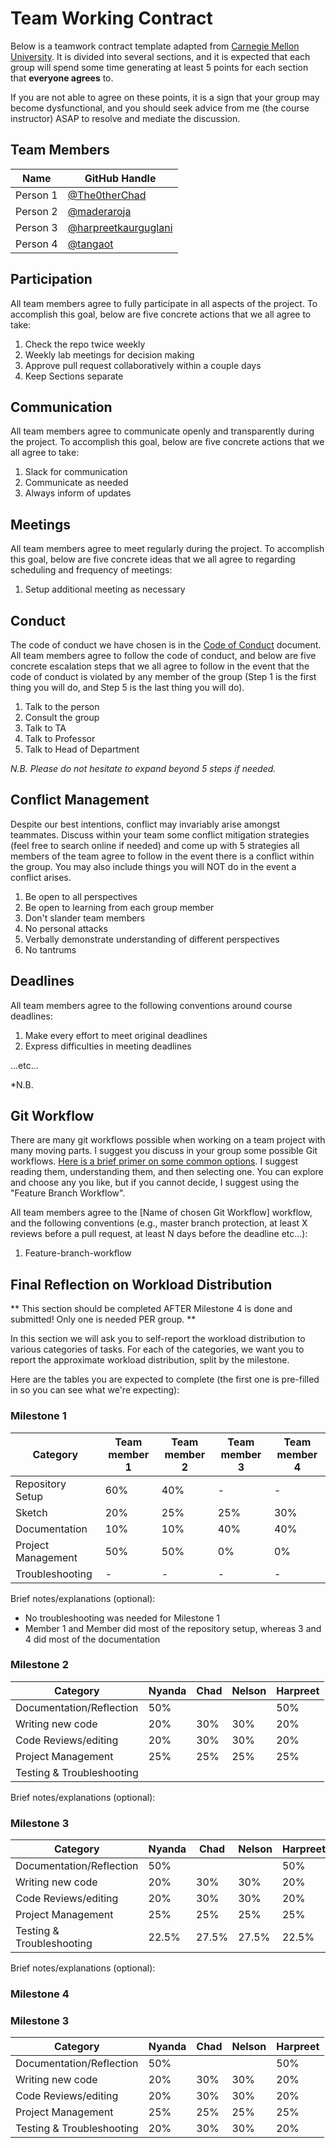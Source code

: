 # Team Working Contract

Below is a teamwork contract template adapted from [Carnegie Mellon University](https://www.cmu.edu/teaching/designteach/teach/instructionalstrategies/groupprojects/tools/index.html).
It is divided into several sections, and it is expected that each group will spend some time generating at least 5 points for each section that **everyone agrees** to. 

If you are not able to agree on these points, it is a sign that your group may become dysfunctional, and you should seek advice from me (the course instructor) ASAP to resolve and mediate the discussion.

## Team Members

| Name     | GitHub Handle                          |
|----------|----------------------------------------|
| Person 1 | [@The0therChad](https://github.com/The0therChad) |
| Person 2 | [@maderaroja](https://github.com/maderaroja) |
| Person 3 | [@harpreetkaurguglani](https://github.com/harpreetkaurguglani) |
| Person 4 | [@tangaot](https://github.com/tangaot) |

## Participation

All team members agree to fully participate in all aspects of the project.
To accomplish this goal, below are five concrete actions that we all agree to take:

1. Check the repo twice weekly
2. Weekly lab meetings for decision making
3. Approve pull request collaboratively within a couple days
4. Keep Sections separate


## Communication

All team members agree to communicate openly and transparently during the project.
To accomplish this goal, below are five concrete actions that we all agree to take:

1. Slack for communication
2. Communicate as needed
3. Always inform of updates


## Meetings

All team members agree to meet regularly during the project.
To accomplish this goal, below are five concrete ideas that we all agree to regarding scheduling and frequency of meetings:

1. Setup additional meeting as necessary

## Conduct

The code of conduct we have chosen is in the [Code of Conduct](./CODE_OF_CONDUCT.md) document.
All team members agree to follow the code of conduct, and below are five concrete escalation steps that we all agree to follow in the event that the code of conduct is violated by any member of the group (Step 1 is the first thing you will do, and Step 5 is the last thing you will do).

1. Talk to the person
2. Consult the group
3. Talk to TA
4. Talk to Professor
5. Talk to Head of Department


*N.B. Please do not hesitate to expand beyond 5 steps if needed.*

## Conflict Management

Despite our best intentions, conflict may invariably arise amongst teammates.
Discuss within your team some conflict mitigation strategies (feel free to search online if needed) and come up with 5 strategies all members of the team agree to follow in the event there is a conflict within the group.
You may also include things you will NOT do in the event a conflict arises.

1. Be open to all perspectives
2. Be open to learning from each group member
3. Don't slander team members
4. No personal attacks
5. Verbally demonstrate understanding of different perspectives
6. No tantrums


## Deadlines

All team members agree to the following conventions around course deadlines:

1. Make every effort to meet original deadlines
2. Express difficulties in meeting deadlines


...etc...

*N.B. 

## Git Workflow

There are many git workflows possible when working on a team project with many moving parts.
I suggest you discuss in your group some possible Git workflows.
[Here is a brief primer on some common options](https://www.atlassian.com/git/tutorials/comparing-workflows).
I suggest reading them, understanding them, and then selecting one.
You can explore and choose any you like, but if you cannot decide, I suggest using the "Feature Branch Workflow".


All team members agree to the [Name of chosen Git Workflow] workflow, and the following conventions (e.g., master branch protection, at least X reviews before a pull request, at least N days before the deadline etc...):

1. Feature-branch-workflow

## Final Reflection on Workload Distribution

** This section should be completed AFTER Milestone 4 is done and submitted! Only one is needed PER group. **

In this section we will ask you to self-report the workload distribution to various categories of tasks.
For each of the categories, we want you to report the approximate workload distribution, split by the milestone.

Here are the tables you are expected to complete (the first one is pre-filled in so you can see what we're expecting):

### Milestone 1

| Category           | Team member 1 | Team member 2 | Team member 3 | Team member 4 |
|--------------------|---------------|---------------|---------------|---------------|
| Repository Setup   | 60%           | 40%           | -             | -             |
| Sketch             | 20%           | 25%           | 25%           | 30%           |
| Documentation      | 10%           | 10%           | 40%           | 40%           |
| Project Management | 50%           | 50%           | 0%            | 0%            |
| Troubleshooting    | -             | -             | -             | -             |

Brief notes/explanations (optional):
- No troubleshooting was needed for Milestone 1
- Member 1 and Member did most of the repository setup, whereas 3 and 4 did most of the documentation

### Milestone 2

| Category                  | Nyanda   |     Chad      | Nelson        | Harpreet |
|---------------------------|----------|---------------|---------------|---------------|
| Documentation/Reflection  |   50%    |               |               |   50%         |
| Writing new code          |   20%    |    30%        |     30%       |   20%         |
| Code Reviews/editing      |   20%    |    30%        |     30%       |   20%         |
| Project Management        |   25%    |    25%        |     25%       |   25%         |
| Testing & Troubleshooting |          |               |               |               |

Brief notes/explanations (optional):

### Milestone 3

| Category                  | Nyanda   |      Chad     |  Nelson    |   Harpreet |
|---------------------------|----------|---------------|------------|------------|
| Documentation/Reflection  |  50%     |               |            |  50%       |
| Writing new code          |  20%     |   30%         |   30%      |  20%       |
| Code Reviews/editing      |  20%     |   30%         |   30%      |  20%       |
| Project Management        |  25%     |   25%         |   25%      |  25%       |
| Testing & Troubleshooting |  22.5%   |   27.5%       |   27.5%    |  22.5%     |

Brief notes/explanations (optional):

### Milestone 4
### Milestone 3

| Category                  | Nyanda   |      Chad     |  Nelson    |   Harpreet |
|---------------------------|----------|---------------|------------|------------|
| Documentation/Reflection  |  50%     |               |            |  50%       |
| Writing new code          |  20%     |   30%         |   30%      |  20%       |
| Code Reviews/editing      |  20%     |   30%         |   30%      |  20%       |
| Project Management        |  25%     |   25%         |   25%      |  25%       |
| Testing & Troubleshooting |  20%     |   30%         |   30%      |  20%       |
